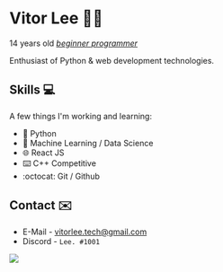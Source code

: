 # Vitor Lee 👨‍💻

14 years old <a href="https://vleeh.github.io"><i>beginner programmer</i></a>

Enthusiast of Python & web development technologies.

## Skills 💻
A few things I'm working and learning:
- 🐍 Python 
- 🤖 Machine Learning  /  Data Science
- 🌐 React JS
- ⌨️ C++ Competitive 
- :octocat: Git / Github

## Contact ✉️
- E-Mail - <a>vitorlee.tech@gmail.com</a> 
- Discord - `Lee. #1001` <br>

<img src="https://github-readme-stats.vercel.app/api?username=vLeeH&show_icons=true&hide_border=false">

